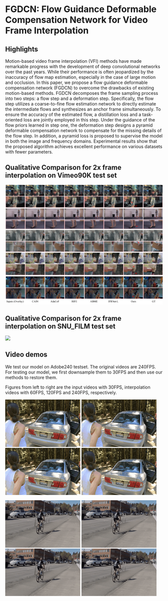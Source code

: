 # FGDCN: Flow Guidance Deformable Compensation Network for Video Frame Interpolation

## Highlights
Motion-based video frame interpolation (VFI) methods have made remarkable progress with the development of deep convolutional networks over the past years. While their performance is often jeopardized by the inaccuracy of flow map estimation, especially in the case of large motion and occlusion. In this paper, we propose a flow guidance deformable compensation network (FGDCN) to overcome the drawbacks of existing motion-based methods. FGDCN decomposes the frame sampling process into two steps: a flow step and a deformation step. Specifically, the flow step utilizes a coarse-to-fine flow estimation network to directly estimate the intermediate flows and synthesizes an anchor frame simultaneously. To ensure the accuracy of the estimated flow, a distillation loss and a task-oriented loss are jointly employed in this step. Under the guidance of the flow priors learned in step one, the deformation step designs a pyramid deformable compensation network to compensate for the missing details of the flow step. In addition, a pyramid loss is proposed to supervise the model in both the image and frequency domains. Experimental results show that the proposed algorithm achieves excellent performance on various datasets with fewer parameters.

## Qualitative Comparison for 2x frame interpolation on Vimeo90K test set
![](./images/slow_motion_examples.png)

## Qualitative Comparison for 2x frame interpolation on SNU_FILM test set
![](./images/fast_motion_examples.png)

## Video demos
We test our model on Adobe240 testset. The original videos are 240FPS. For testing our model, we first downsample them to 30FPS and then use our methods to restore them. 

Figures from left to right are the input videos with 30FPS, interpolation videos with 60FPS, 120FPS and 240FPS, respectively.
<p float="left">
  <img src=./demo_video/30fps.gif width=240 />
  <img src=./demo_video/60fps.gif width=240 />
  <img src=./demo_video/120fps.gif width=240 />
  <img src=./demo_video/240fps.gif width=240 />
</p>

<p float="left">
  <img src=./demo_video/30fps_v2.gif width=240 />
  <img src=./demo_video/60fps_v2.gif width=240 />
  <img src=./demo_video/120fps_v2.gif width=240 />
  <img src=./demo_video/240fps_v2.gif width=240 />
</p>


